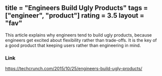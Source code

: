 title = "Engineers Build Ugly Products"
tags = ["engineer", "product"]
rating = 3.5
layout = "fav"
---

This article explains why engineers tend to build ugly products, because engineers get excited about flexibility rather than trade-offs. It is the key of a good product that keeping users rather than engineering in mind.

### Link

https://techcrunch.com/2015/10/25/engineers-build-ugly-products/
